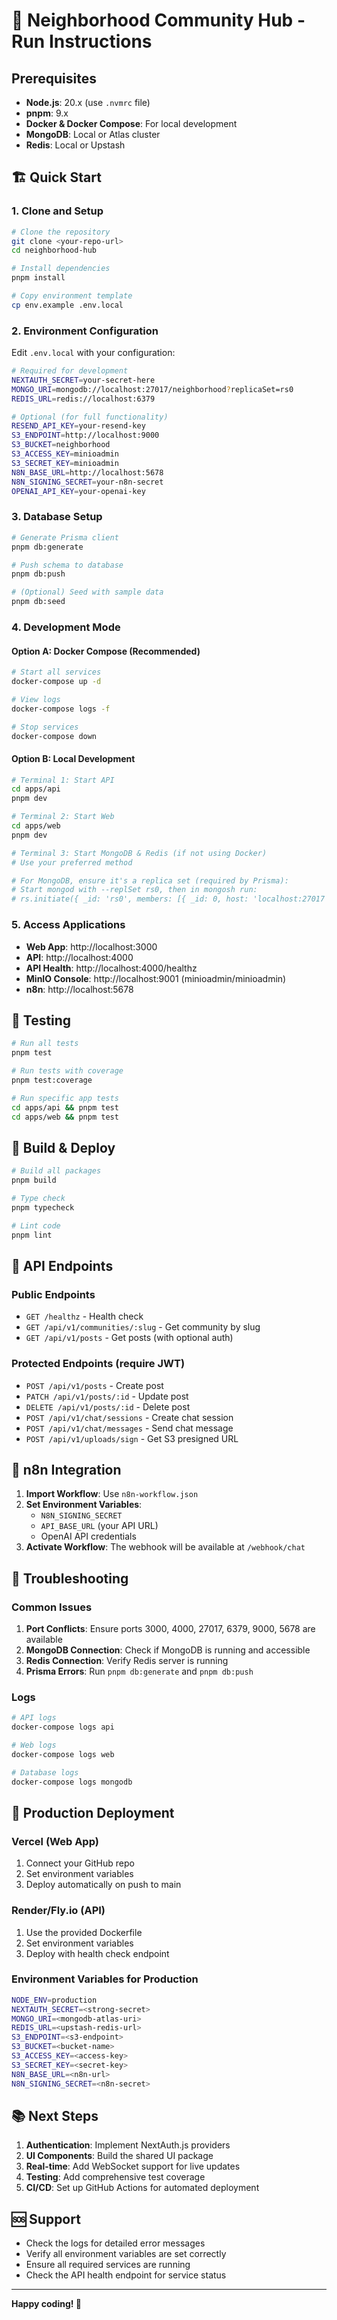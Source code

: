 # 🚀 Neighborhood Community Hub - Run Instructions

## Prerequisites

- **Node.js**: 20.x (use `.nvmrc` file)
- **pnpm**: 9.x
- **Docker & Docker Compose**: For local development
- **MongoDB**: Local or Atlas cluster
- **Redis**: Local or Upstash

## 🏗️ Quick Start

### 1. Clone and Setup

```bash
# Clone the repository
git clone <your-repo-url>
cd neighborhood-hub

# Install dependencies
pnpm install

# Copy environment template
cp env.example .env.local
```

### 2. Environment Configuration

Edit `.env.local` with your configuration:

```bash
# Required for development
NEXTAUTH_SECRET=your-secret-here
MONGO_URI=mongodb://localhost:27017/neighborhood?replicaSet=rs0
REDIS_URL=redis://localhost:6379

# Optional (for full functionality)
RESEND_API_KEY=your-resend-key
S3_ENDPOINT=http://localhost:9000
S3_BUCKET=neighborhood
S3_ACCESS_KEY=minioadmin
S3_SECRET_KEY=minioadmin
N8N_BASE_URL=http://localhost:5678
N8N_SIGNING_SECRET=your-n8n-secret
OPENAI_API_KEY=your-openai-key
```

### 3. Database Setup

```bash
# Generate Prisma client
pnpm db:generate

# Push schema to database
pnpm db:push

# (Optional) Seed with sample data
pnpm db:seed
```

### 4. Development Mode

#### Option A: Docker Compose (Recommended)

```bash
# Start all services
docker-compose up -d

# View logs
docker-compose logs -f

# Stop services
docker-compose down
```

#### Option B: Local Development

```bash
# Terminal 1: Start API
cd apps/api
pnpm dev

# Terminal 2: Start Web
cd apps/web
pnpm dev

# Terminal 3: Start MongoDB & Redis (if not using Docker)
# Use your preferred method

# For MongoDB, ensure it's a replica set (required by Prisma):
# Start mongod with --replSet rs0, then in mongosh run:
# rs.initiate({ _id: 'rs0', members: [{ _id: 0, host: 'localhost:27017' }] })
```

### 5. Access Applications

- **Web App**: http://localhost:3000
- **API**: http://localhost:4000
- **API Health**: http://localhost:4000/healthz
- **MinIO Console**: http://localhost:9001 (minioadmin/minioadmin)
- **n8n**: http://localhost:5678

## 🧪 Testing

```bash
# Run all tests
pnpm test

# Run tests with coverage
pnpm test:coverage

# Run specific app tests
cd apps/api && pnpm test
cd apps/web && pnpm test
```

## 🔧 Build & Deploy

```bash
# Build all packages
pnpm build

# Type check
pnpm typecheck

# Lint code
pnpm lint
```

## 📱 API Endpoints

### Public Endpoints
- `GET /healthz` - Health check
- `GET /api/v1/communities/:slug` - Get community by slug
- `GET /api/v1/posts` - Get posts (with optional auth)

### Protected Endpoints (require JWT)
- `POST /api/v1/posts` - Create post
- `PATCH /api/v1/posts/:id` - Update post
- `DELETE /api/v1/posts/:id` - Delete post
- `POST /api/v1/chat/sessions` - Create chat session
- `POST /api/v1/chat/messages` - Send chat message
- `POST /api/v1/uploads/sign` - Get S3 presigned URL

## 🤖 n8n Integration

1. **Import Workflow**: Use `n8n-workflow.json`
2. **Set Environment Variables**:
   - `N8N_SIGNING_SECRET`
   - `API_BASE_URL` (your API URL)
   - OpenAI API credentials
3. **Activate Workflow**: The webhook will be available at `/webhook/chat`

## 🐛 Troubleshooting

### Common Issues

1. **Port Conflicts**: Ensure ports 3000, 4000, 27017, 6379, 9000, 5678 are available
2. **MongoDB Connection**: Check if MongoDB is running and accessible
3. **Redis Connection**: Verify Redis server is running
4. **Prisma Errors**: Run `pnpm db:generate` and `pnpm db:push`

### Logs

```bash
# API logs
docker-compose logs api

# Web logs
docker-compose logs web

# Database logs
docker-compose logs mongodb
```

## 🚀 Production Deployment

### Vercel (Web App)
1. Connect your GitHub repo
2. Set environment variables
3. Deploy automatically on push to main

### Render/Fly.io (API)
1. Use the provided Dockerfile
2. Set environment variables
3. Deploy with health check endpoint

### Environment Variables for Production
```bash
NODE_ENV=production
NEXTAUTH_SECRET=<strong-secret>
MONGO_URI=<mongodb-atlas-uri>
REDIS_URL=<upstash-redis-url>
S3_ENDPOINT=<s3-endpoint>
S3_BUCKET=<bucket-name>
S3_ACCESS_KEY=<access-key>
S3_SECRET_KEY=<secret-key>
N8N_BASE_URL=<n8n-url>
N8N_SIGNING_SECRET=<n8n-secret>
```

## 📚 Next Steps

1. **Authentication**: Implement NextAuth.js providers
2. **UI Components**: Build the shared UI package
3. **Real-time**: Add WebSocket support for live updates
4. **Testing**: Add comprehensive test coverage
5. **CI/CD**: Set up GitHub Actions for automated deployment

## 🆘 Support

- Check the logs for detailed error messages
- Verify all environment variables are set correctly
- Ensure all required services are running
- Check the API health endpoint for service status

---

**Happy coding! 🎉**
